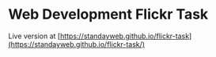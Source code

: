 # Web Development Flickr Task
Live version at [https://standayweb.github.io/flickr-task](https://standayweb.github.io/flickr-task/)
